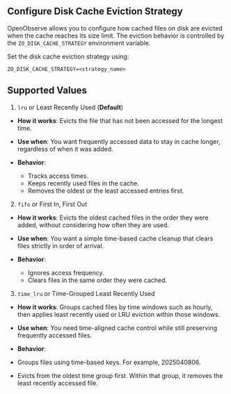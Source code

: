 ## Configure Disk Cache Eviction Strategy
OpenObserve allows you to configure how cached files on disk are evicted when the cache reaches its size limit. The eviction behavior is controlled by the `ZO_DISK_CACHE_STRATEGY` environment variable.

Set the disk cache eviction strategy using:
```
ZO_DISK_CACHE_STRATEGY=<strategy_name>
```

## Supported Values
1. `lru`  or Least Recently Used (**Default**)

- **How it works**: Evicts the file that has not been accessed for the longest time.
- **Use when**: You want frequently accessed data to stay in cache longer, regardless of when it was added.
- **Behavior**:

    - Tracks access times.
    - Keeps recently used files in the cache.
    - Removes the oldest or the least accessed entries first.

2. `fifo` or First In, First Out

- **How it works**: Evicts the oldest cached files in the order they were added, without considering how often they are used.
- **Use when**: You want a simple time-based cache cleanup that clears files strictly in order of arrival.
- **Behavior**:

    - Ignores access frequency.
    - Clears files in the same order they were cached.

3. `time_lru` or Time-Grouped Least Recently Used

- **How it works**: Groups cached files by time windows such as hourly, then applies least recently used or LRU eviction within those windows.
- **Use when**: You need time-aligned cache control while still preserving frequently accessed files.
- **Behavior**:

- Groups files using time-based keys. For example, 2025040806.
- Evicts from the oldest time group first. Within that group, it removes the least recently accessed file.

